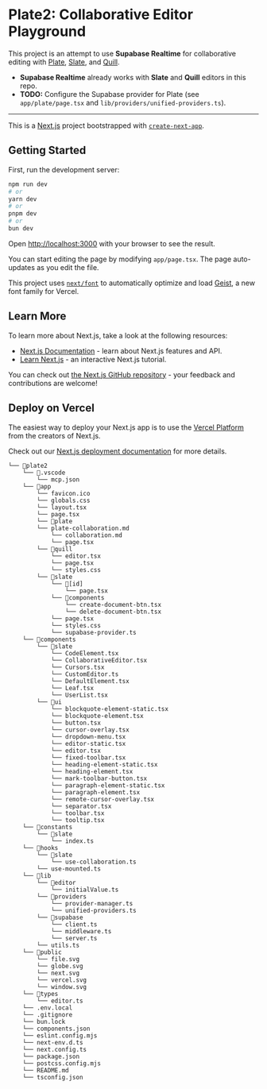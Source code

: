 # Plate2: Collaborative Editor Playground

This project is an attempt to use **Supabase Realtime** for collaborative editing with [Plate](https://platejs.org/), [Slate](https://docs.slatejs.org/), and [Quill](https://quilljs.com/).

- **Supabase Realtime** already works with **Slate** and **Quill** editors in this repo.
- **TODO:** Configure the Supabase provider for Plate (see `app/plate/page.tsx` and `lib/providers/unified-providers.ts`).

---

This is a [Next.js](https://nextjs.org) project bootstrapped with [`create-next-app`](https://nextjs.org/docs/app/api-reference/cli/create-next-app).

## Getting Started

First, run the development server:

```bash
npm run dev
# or
yarn dev
# or
pnpm dev
# or
bun dev
```

Open [http://localhost:3000](http://localhost:3000) with your browser to see the result.

You can start editing the page by modifying `app/page.tsx`. The page auto-updates as you edit the file.

This project uses [`next/font`](https://nextjs.org/docs/app/building-your-application/optimizing/fonts) to automatically optimize and load [Geist](https://vercel.com/font), a new font family for Vercel.

## Learn More

To learn more about Next.js, take a look at the following resources:

- [Next.js Documentation](https://nextjs.org/docs) - learn about Next.js features and API.
- [Learn Next.js](https://nextjs.org/learn) - an interactive Next.js tutorial.

You can check out [the Next.js GitHub repository](https://github.com/vercel/next.js) - your feedback and contributions are welcome!

## Deploy on Vercel

The easiest way to deploy your Next.js app is to use the [Vercel Platform](https://vercel.com/new?utm_medium=default-template&filter=next.js&utm_source=create-next-app&utm_campaign=create-next-app-readme) from the creators of Next.js.

Check out our [Next.js deployment documentation](https://nextjs.org/docs/app/building-your-application/deploying) for more details.

```
└── 📁plate2
    └── 📁.vscode
        └── mcp.json
    └── 📁app
        └── favicon.ico
        └── globals.css
        └── layout.tsx
        └── page.tsx
        └── 📁plate
        └── plate-collaboration.md
            └── collaboration.md
            └── page.tsx
        └── 📁quill
            └── editor.tsx
            └── page.tsx
            └── styles.css
        └── 📁slate
            └── 📁[id]
                └── page.tsx
            └── 📁components
                └── create-document-btn.tsx
                └── delete-document-btn.tsx
            └── page.tsx
            └── styles.css
            └── supabase-provider.ts
    └── 📁components
        └── 📁slate
            └── CodeElement.tsx
            └── CollaborativeEditor.tsx
            └── Cursors.tsx
            └── CustomEditor.ts
            └── DefaultElement.tsx
            └── Leaf.tsx
            └── UserList.tsx
        └── 📁ui
            └── blockquote-element-static.tsx
            └── blockquote-element.tsx
            └── button.tsx
            └── cursor-overlay.tsx
            └── dropdown-menu.tsx
            └── editor-static.tsx
            └── editor.tsx
            └── fixed-toolbar.tsx
            └── heading-element-static.tsx
            └── heading-element.tsx
            └── mark-toolbar-button.tsx
            └── paragraph-element-static.tsx
            └── paragraph-element.tsx
            └── remote-cursor-overlay.tsx
            └── separator.tsx
            └── toolbar.tsx
            └── tooltip.tsx
    └── 📁constants
        └── 📁slate
            └── index.ts
    └── 📁hooks
        └── 📁slate
            └── use-collaboration.ts
        └── use-mounted.ts
    └── 📁lib
        └── 📁editor
            └── initialValue.ts
        └── 📁providers
            └── provider-manager.ts
            └── unified-providers.ts
        └── 📁supabase
            └── client.ts
            └── middleware.ts
            └── server.ts
        └── utils.ts
    └── 📁public
        └── file.svg
        └── globe.svg
        └── next.svg
        └── vercel.svg
        └── window.svg
    └── 📁types
        └── editor.ts
    └── .env.local
    └── .gitignore
    └── bun.lock
    └── components.json
    └── eslint.config.mjs
    └── next-env.d.ts
    └── next.config.ts
    └── package.json
    └── postcss.config.mjs
    └── README.md
    └── tsconfig.json
```
